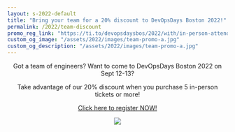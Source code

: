 ```yaml
---
layout: s-2022-default
title: "Bring your team for a 20% discount to DevOpsDays Boston 2022!"
permalink: /2022/team-discount
promo_reg_link: "https://ti.to/devopsdaysbos/2022/with/in-person-attendee"
custom_og_image: "/assets/2022/images/team-promo-a.jpg"
custom_og_description: "/assets/2022/images/team-promo-a.jpg"
---
```


<div style="text-align:center;" markdown=1>

Got a team of engineers? Want to come to DevOpsDays Boston 2022 on Sept 12-13?

Take advantage of our 20% discount when you purchase 5 in-person tickets or more!

[Click here to register NOW!]({{page.promo_reg_link}})

</div>
<div style="text-align:center;">
<a href="{{page.promo_reg_link}}"><img src="{{page.custom_og_image}}" /></a>
</div>
